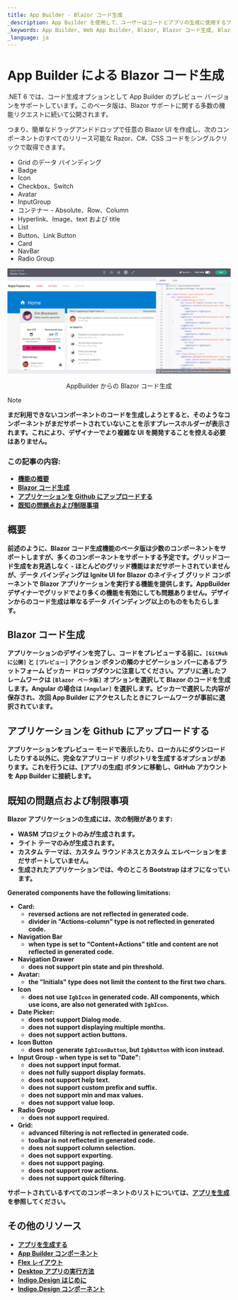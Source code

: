 ```yaml
---
title: App Builder - Blazor コード生成
_description: App Builder を使用して、ユーザーはコードとアプリの生成に使用するプラットフォームを選択できます。
_keywords: App Builder, Web App Builder, Blazor, Blazor コード生成, Blazor アプリの生成, Blazor UI App Builder, App Builder Blazor サポート
_language: ja
---
```

# App Builder による Blazor コード生成

.NET 6 では、コード生成オプションとして App Builder のプレビュー バージョンをサポートしています。このベータ版は、Blazor サポートに関する多数の機能リクエストに続いて公開されます。

つまり、簡単なドラッグアンドドロップで任意の Blazor UI を作成し、次のコンポーネントのすべてのリリース可能な Razor、C#、CSS コードをシングルクリックで取得できます。

- Grid のデータ バインディング
- Badge
- Icon
- Checkbox、Switch
- Avatar
- InputGroup
- コンテナー - Absolute、Row、Column
- Hyperlink、Image、text および title
- List
- Button、Link Button
- Card
- NavBar
- Radio Group

<img class="responsive-img" src="./images/blazor-introduction.png" />
<p style="text-align:center;">AppBuilder からの Blazor コード生成</p>

> [!NOTE]
><b>まだ利用できないコンポーネントのコードを生成しようとすると、そのようなコンポーネントがまだサポートされていないことを示すプレースホルダーが表示されます。これにより、デザイナーでより複雑な UI を開発することを控える必要はありません。

### この記事の内容:
* <a href="#introduction">機能の概要</a>
* <a href="#blazor-code-generation">Blazor コード生成</a>
* <a href="#uploading-an-application-to-github">アプリケーションを Github にアップロードする</a>
* <a href="#known-issues-and-limitations">既知の問題点および制限事項</a>

## 概要
前述のように、Blazor コード生成機能のベータ版は少数のコンポーネントをサポートしますが、多くのコンポーネントをサポートする予定です。グリッドコード生成をお見逃しなく - ほとんどのグリッド機能はまだサポートされていませんが、データ バインディングは Ignite UI for Blazor のネイティブ グリッド コンポーネントで Blazor アプリケーションを実行する機能を提供します。AppBuilder デザイナーでグリッドでより多くの機能を有効にしても問題ありません。デザインからのコード生成は単なるデータ バインディング以上のものをもたらします。

## Blazor コード生成
アプリケーションのデザインを完了し、コードをプレビューする前に、`[GitHub に公開]` と `[プレビュー]` アクション ボタンの隣のナビゲーション バーにあるプラットフォーム ピッカー ドロップダウンに注意してください。アプリに適したフレームワークは `[Blazor ベータ版]` オプションを選択して Blazor のコードを生成します。Angular の場合は `[Angular]` を選択します。ピッカーで選択した内容が保存され、次回 App Builder にアクセスしたときにフレームワークが事前に選択されています。

## アプリケーションを Github にアップロードする
アプリケーションをプレビュー モードで表示したり、ローカルにダウンロードしたりする以外に、完全なアプリコード リポジトリを生成するオプションがあります。これを行うには、[アプリの生成] ボタンに移動し、GitHub アカウントを App Builder に接続します。

## 既知の問題点および制限事項
Blazor アプリケーションの生成には、次の制限があります:
- WASM プロジェクトのみが生成されます。
- ライト テーマのみが生成されます。
- カスタム テーマは、カスタム ラウンドネスとカスタム エレベーションをまだサポートしていません。
- 生成されたアプリケーションでは、今のところ Bootstrap はオフになっています。

Generated components have the following limitations:

- Card:
    - reversed actions are not reflected in generated code.
    - divider in "Actions-column" type is not reflected in generated code.
- Navigation Bar
    - when type is set to "Content+Actions" title and content are not reflected in generated code.
- Navigation Drawer
    - does not support pin state and pin threshold.
- Avatar:
    - the "Initials" type does not limit the content to the first two chars.
- Icon
    - does not use `IgbIcon` in generated code. All components, which use icons, are also not generated with `IgbIcon`.
- Date Picker:
    - does not support Dialog mode.
    - does not support displaying multiple months.
    - does not support action buttons.
- Icon Button
    - does not generate `IgbIconButton`, but `IgbButton` with icon instead.
- Input Group - when type is set to "Date":
    - does not support input format.
    - does not fully support display formats.
    - does not support help text.
    - does not support custom prefix and suffix.
    - does not support min and max values.
    - does not support value loop.
- Radio Group
    - does not support required.
- Grid:
    - advanced filtering is not reflected in generated code.
    - toolbar is not reflected in generated code.
    - does not support column selection.
    - does not support exporting.
    - does not support paging.
    - does not support row actions.
    - does not support quick filtering.

サポートされているすべてのコンポーネントのリストについては、[アプリを生成](generate-app/generate-app-overview.md#サポートされているコンポーネント)を参照してください。

## その他のリソース

<div class="divider--half"></div>

* [アプリを生成する](./generate-app/generate-app-overview.md)
* [App Builder コンポーネント](indigo-design-app-builder-components.md)
* [Flex レイアウト](flex-layouts/flex-layouts.md)
* [Desktop アプリの実行方法](running-desktop-app.md)
* [Indigo.Design はじめに](https://jp.infragistics.com/products/indigo-design/help/getting-started)
* [Indigo.Design コンポーネント](https://jp.infragistics.com/products/indigo-design/help/components/components-overview)